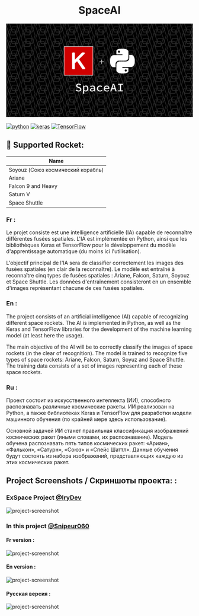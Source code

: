<h1 align="center" id="title">SpaceAI</h1>

<p align="center"><img src="https://raw.githubusercontent.com/Snipeur060/SpaceAI/main/.github/SpaceAI.png" alt="project-image"></p>
 
[![python](https://img.shields.io/badge/PYTHON-306998?style=for-the-badge&logo=python&logoColor=white)](https://www.python.org/)
[![keras](https://img.shields.io/badge/Keras-FF0000?style=for-the-badge&logo=keras&logoColor=white)](https://keras.io/)
[![TensorFlow](https://img.shields.io/badge/TensorFlow-ff7f00?style=for-the-badge&logo=TensorFlow&logoColor=white)](https://www.tensorflow.org/)

<h2>🚀 Supported Rocket:</h2>

| Name                              |
|-----------------------------------|
| Soyouz (Союз космический корабль) |
| Ariane                            |
| Falcon 9 and Heavy                |
| Saturn V                          |
| Space Shuttle                     |



### Fr :

 Le projet consiste est une intelligence artificielle (IA) capable de reconnaître différentes fusées spatiales. L'IA est implémentée en Python, ainsi que les bibliothèques Keras et TensorFlow pour le développement du modèle d'apprentissage automatique (du moins ici l'utilisation).

L'objectif principal de l'IA sera de classifier correctement les images des fusées spatiales (en clair de la reconnaître). Le modèle est entraîné à reconnaître cinq types de fusées spatiales : Ariane, Falcon, Saturn, Soyouz et Space Shuttle. Les données d'entraînement consisteront en un ensemble d'images représentant chacune de ces fusées spatiales.

 
### En : 

The project consists of an artificial intelligence (AI) capable of recognizing different space rockets. The AI is implemented in Python, as well as the Keras and TensorFlow libraries for the development of the machine learning model (at least here the usage).

The main objective of the AI will be to correctly classify the images of space rockets (in the clear of recognition). The model is trained to recognize five types of space rockets: Ariane, Falcon, Saturn, Soyuz and Space Shuttle. The training data consists of a set of images representing each of these space rockets.


### Ru :

Проект состоит из искусственного интеллекта (ИИ), способного распознавать различные космические ракеты. ИИ реализован на Python, а также библиотеках Keras и TensorFlow для разработки модели машинного обучения (по крайней мере здесь использование).

Основной задачей ИИ станет правильная классификация изображений космических ракет (иными словами, их распознавание). Модель обучена распознавать пять типов космических ракет: «Ариан», «Фалькон», «Сатурн», «Союз» и «Спейс Шаттл». Данные обучения будут состоять из набора изображений, представляющих каждую из этих космических ракет.
</p>


<h2>Project Screenshots / Скриншоты проекта: :</h2>

<h3>ExSpace Project  <a href="https://github.com/IryDev">@IryDev</a> </h3>

<img src="https://media.discordapp.net/attachments/853228421390663690/1113917087451205642/image.png?width=1885&amp;height=889" alt="project-screenshot">


<h3>In this project <a href="https://github.com/Snipeur060">@Snipeur060</a></h3>

<h4>Fr version :</h4>

<img src="https://media.discordapp.net/attachments/853228421390663690/1114299104793731103/image.png?width=1773&height=889" alt="project-screenshot">



<h4>En version :</h4>

<img src="https://media.discordapp.net/attachments/853228421390663690/1114299360272977951/image.png?width=1920&height=835" alt="project-screenshot">


<h4>Pусская версия :</h4>

<img src="https://media.discordapp.net/attachments/853228421390663690/1147983480416895066/image.png?width=1719&height=873" alt="project-screenshot">

